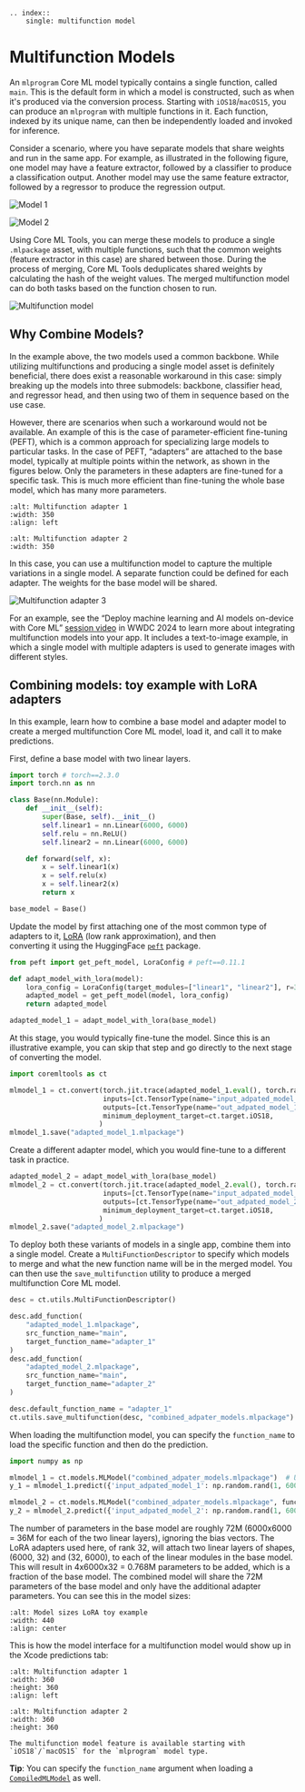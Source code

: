 ```{eval-rst}
.. index:: 
    single: multifunction model
```

# Multifunction Models

An `mlprogram` Core ML model typically contains a single function, called `main`. 
This is the default form in which a model is constructed, such as when it's produced via 
the conversion process. Starting with `iOS18`/`macOS15`, you can produce an `mlprogram` 
with multiple functions in it. 
Each function, indexed by its unique name, can then be independently loaded and invoked for inference.

Consider a scenario, where you have separate models that share weights and run in the same app. 
For example, as illustrated in the following figure, one model may have a feature extractor, 
followed by a classifier to produce a classification output. Another model may use the same feature extractor, 
followed by a regressor to produce the regression output.


![Model 1](images/multifunction-flow1.png)

![Model 2](images/multifunction-flow2.png)

Using Core ML Tools, you can merge these models to produce a 
single `.mlpackage` asset, with multiple functions, 
such that the common weights (feature extractor in this case) are shared between those. 
During the process of merging, Core ML Tools deduplicates shared weights by 
calculating the hash of the weight values. 
The merged multifunction model can do both tasks based on the function chosen to run.

![Multifunction model](images/multifunction-combination.png)


## Why Combine Models?

In the example above, the two models used a common backbone. 
While utilizing multifunctions and producing a single model asset is definitely
beneficial, there does exist a reasonable workaround in this case: 
simply breaking up the models into three submodels: backbone, classifier head, and 
regressor head, and then using two of them in sequence based on the use case. 

However, there are scenarios when such a workaround would not be available. 
An example of this is the case of parameter-efficient fine-tuning (PEFT),
which is a common approach for specializing large models to particular tasks. 
In the case of PEFT, “adapters” are attached to the base model, typically 
at multiple points within the network, as shown in the 
figures below. Only the parameters in these adapters 
are fine-tuned for a specific task. This is much more efficient than fine-tuning
the whole base model, which has many more parameters.

```{figure} images/multifunction-adapter-1.png
:alt: Multifunction adapter 1
:width: 350
:align: left
```

```{figure} images/multifunction-adapter-2.png
:alt: Multifunction adapter 2
:width: 350
```

In this case, you can use a multifunction model to 
capture the multiple variations in a single model. 
A separate function could be defined for each adapter. 
The weights for the base model will be shared. 

![Multifunction adapter 3](images/multifunction-adapter-3.png)

For an example, see the “Deploy machine learning and AI models on-device with Core ML” 
[session video](https://developer.apple.com/videos/play/wwdc2024/10161/) in WWDC 2024
to learn more about integrating multifunction models into your app. 
It includes a text-to-image example, in which a single 
model with multiple adapters is used to generate images with different styles. 


## Combining models: toy example with LoRA adapters

In this example, learn how to combine a base model and adapter model to create a merged multifunction Core ML model, load it, and call it to make predictions.

First, define a base model with two linear layers.

```python
import torch # torch==2.3.0
import torch.nn as nn

class Base(nn.Module):
    def __init__(self):
        super(Base, self).__init__()
        self.linear1 = nn.Linear(6000, 6000)
        self.relu = nn.ReLU()
        self.linear2 = nn.Linear(6000, 6000)

    def forward(self, x):
        x = self.linear1(x)
        x = self.relu(x)
        x = self.linear2(x)
        return x

base_model = Base()
```

Update the model by first attaching one of the most common type of adapters to it, 
[LoRA](https://huggingface.co/docs/peft/en/package_reference/lora) (low rank approximation), and then  
converting it using the HuggingFace [`peft`](https://github.com/huggingface/peft) 
package.

```python
from peft import get_peft_model, LoraConfig # peft==0.11.1
```

```python
def adapt_model_with_lora(model):
    lora_config = LoraConfig(target_modules=["linear1", "linear2"], r=32, lora_alpha=1) # rank 32 
    adapted_model = get_peft_model(model, lora_config)
    return adapted_model
```

```python
adapted_model_1 = adapt_model_with_lora(base_model)
```

At this stage, you would typically fine-tune the model. Since this is an illustrative example, 
you can skip that step and go directly to the next stage of converting the model.

```python
import coremltools as ct 

mlmodel_1 = ct.convert(torch.jit.trace(adapted_model_1.eval(), torch.rand(1, 6000)), 
                       inputs=[ct.TensorType(name="input_adpated_model_1", shape=(1, 6000))],
                       outputs=[ct.TensorType(name="out_adpated_model_1")],
                       minimum_deployment_target=ct.target.iOS18,
                      )
mlmodel_1.save("adapted_model_1.mlpackage")
```

Create a different adapter model, which you would fine-tune to a different task in practice. 

```python
adapted_model_2 = adapt_model_with_lora(base_model)
mlmodel_2 = ct.convert(torch.jit.trace(adapted_model_2.eval(), torch.rand(1, 6000)), 
                       inputs=[ct.TensorType(name="input_adpated_model_2", shape=(1, 6000))],
                       outputs=[ct.TensorType(name="out_adpated_model_2")],
                       minimum_deployment_target=ct.target.iOS18,
                      )
mlmodel_2.save("adapted_model_2.mlpackage")
```

To deploy both these variants of models in a single app, combine them into a single model.
Create a `MultiFunctionDescriptor` to specify which models to merge and what the new function name 
will be in the merged model. You can then use the `save_multifunction` 
utility to produce a merged multifunction Core ML model.

```python
desc = ct.utils.MultiFunctionDescriptor()

desc.add_function(
    "adapted_model_1.mlpackage",
    src_function_name="main",
    target_function_name="adapter_1"
)
desc.add_function(
    "adapted_model_2.mlpackage",
    src_function_name="main",
    target_function_name="adapter_2"
)

desc.default_function_name = "adapter_1"
ct.utils.save_multifunction(desc, "combined_adpater_models.mlpackage")
```

When loading the multifunction model, you can specify the 
`function_name` to load the specific function and then do the prediction.

```python
import numpy as np 

mlmodel_1 = ct.models.MLModel("combined_adpater_models.mlpackage")  # Uses default function
y_1 = mlmodel_1.predict({'input_adpated_model_1': np.random.rand(1, 6000)})

mlmodel_2 = ct.models.MLModel("combined_adpater_models.mlpackage", function_name="adapter_2")
y_2 = mlmodel_2.predict({'input_adpated_model_2': np.random.rand(1, 6000)})
```

The number of parameters in the base model are roughly 72M (6000x6000 = 36M for each 
of the two linear layers), ignoring the bias vectors.
The LoRA adapters used here, of rank 32, will attach two linear layers of shapes, (6000, 32) and (32, 6000), to each of 
the linear modules in the base model. 
This will result in 4x6000x32 = 0.768M parameters to be added, 
which is a fraction of the base model. 
The combined model will share the 72M parameters of 
the base model and only have the additional adapter parameters. 
You can see this in the model sizes:

```{figure} images/multifunction_model_sizes_lora_example.png
:alt: Model sizes LoRA toy example
:width: 440
:align: center
```

This is how the model interface for a multifunction model 
would show up in the Xcode predictions tab: 

```{figure} images/multifunction_input_output_xcode_adapted_model_1.png
:alt: Multifunction adapter 1
:width: 360
:height: 360
:align: left
```

```{figure} images/multifunction_input_output_xcode_adapted_model_2.png
:alt: Multifunction adapter 2
:width: 360
:height: 360
```



```{note}
The multifunction model feature is available starting with 
`iOS18`/`macOS15` for the `mlprogram` model type. 
```

**Tip**: 
You can specify the `function_name` argument when loading a 
[`CompiledMLModel`](https://apple.github.io/coremltools/source/coremltools.models.html#compiled-mlmodel) 
as well.  


